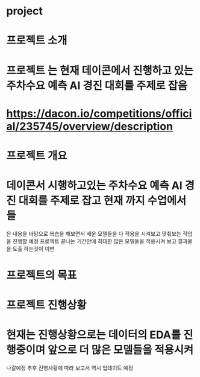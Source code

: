 # project
# 프로젝트 소개
# 프로젝트 는 현재 데이콘에서 진행하고 있는 주차수요 예측 AI 경진 대회를 주제로 잡음
# https://dacon.io/competitions/official/235745/overview/description 
# 프로젝트 개요
# 데이콘서 시행하고있는 주차수요 예측 AI 경진 대회를 주제로 잡고 현재 까지 수업에서 들
은 내용을 바탕으로 복습을 해보면서 배운 모델들을 다 적용을 시켜보고 맞춰보는 작업을 진행할 예정
프로젝트 끝나는 기간안에 최대한 많은 모델들을 적용시켜 보고 결과물을 도출 하는것이 이번
# 프로젝트의 목표
# 프로젝트 진행상황
# 현재는 진행상황으로는 데이터의 EDA를 진행중이며 앞으로 더 많은 모델들을 적용시켜
나갈예정
추후 진행사황에 따라 보고서 역시 업데이트 예정
